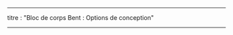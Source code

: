 - - -
titre : "Bloc de corps Bent : Options de conception"
- - -

<PatternOptions pattern='bent' />
